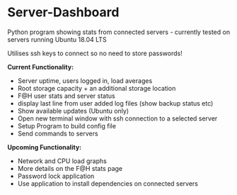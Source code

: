 # Server-Dashboard
Python program showing stats from connected servers - currently tested on servers running Ubuntu 18.04 LTS

Utilises ssh keys to connect so no need to store passwords!

**Current Functionality:**
- Server uptime, users logged in, load averages
- Root storage capacity + an additional storage location
- F@H user stats and server status
- display last line from user added log files (show backup status etc)
- Show available updates (Ubuntu only)
- Open new terminal window with ssh connection to a selected server
- Setup Program to build config file
- Send commands to servers

**Upcoming Functionality:**
- Network and CPU load graphs
- More details on the F@H stats page
- Password lock application
- Use application to install dependencies on connected servers